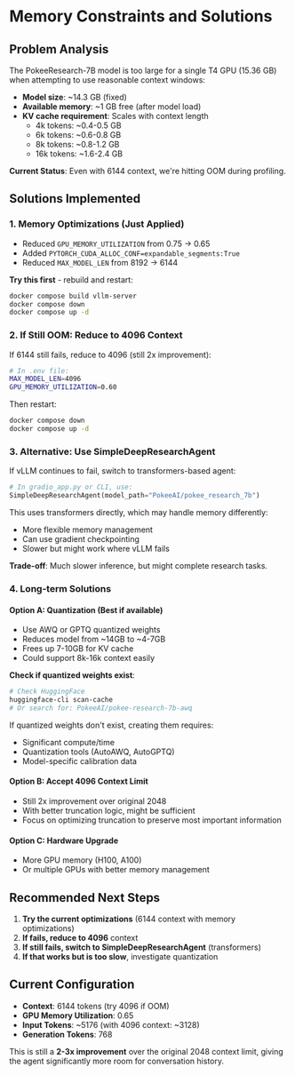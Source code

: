 # Memory Constraints and Solutions

## Problem Analysis

The PokeeResearch-7B model is too large for a single T4 GPU (15.36 GB) when attempting to use reasonable context windows:

- **Model size**: ~14.3 GB (fixed)
- **Available memory**: ~1 GB free (after model load)
- **KV cache requirement**: Scales with context length
  - 4k tokens: ~0.4-0.5 GB
  - 6k tokens: ~0.6-0.8 GB  
  - 8k tokens: ~0.8-1.2 GB
  - 16k tokens: ~1.6-2.4 GB

**Current Status**: Even with 6144 context, we're hitting OOM during profiling.

## Solutions Implemented

### 1. Memory Optimizations (Just Applied)
- Reduced `GPU_MEMORY_UTILIZATION` from 0.75 → 0.65
- Added `PYTORCH_CUDA_ALLOC_CONF=expandable_segments:True`
- Reduced `MAX_MODEL_LEN` from 8192 → 6144

**Try this first** - rebuild and restart:
```bash
docker compose build vllm-server
docker compose down
docker compose up -d
```

### 2. If Still OOM: Reduce to 4096 Context

If 6144 still fails, reduce to 4096 (still 2x improvement):

```bash
# In .env file:
MAX_MODEL_LEN=4096
GPU_MEMORY_UTILIZATION=0.60
```

Then restart:
```bash
docker compose down
docker compose up -d
```

### 3. Alternative: Use SimpleDeepResearchAgent

If vLLM continues to fail, switch to transformers-based agent:

```python
# In gradio_app.py or CLI, use:
SimpleDeepResearchAgent(model_path="PokeeAI/pokee_research_7b")
```

This uses transformers directly, which may handle memory differently:
- More flexible memory management
- Can use gradient checkpointing
- Slower but might work where vLLM fails

**Trade-off**: Much slower inference, but might complete research tasks.

### 4. Long-term Solutions

#### Option A: Quantization (Best if available)
- Use AWQ or GPTQ quantized weights
- Reduces model from ~14GB to ~4-7GB
- Frees up 7-10GB for KV cache
- Could support 8k-16k context easily

**Check if quantized weights exist**:
```bash
# Check HuggingFace
huggingface-cli scan-cache
# Or search for: PokeeAI/pokee-research-7b-awq
```

If quantized weights don't exist, creating them requires:
- Significant compute/time
- Quantization tools (AutoAWQ, AutoGPTQ)
- Model-specific calibration data

#### Option B: Accept 4096 Context Limit
- Still 2x improvement over original 2048
- With better truncation logic, might be sufficient
- Focus on optimizing truncation to preserve most important information

#### Option C: Hardware Upgrade
- More GPU memory (H100, A100)
- Or multiple GPUs with better memory management

## Recommended Next Steps

1. **Try the current optimizations** (6144 context with memory optimizations)
2. **If fails, reduce to 4096** context
3. **If still fails, switch to SimpleDeepResearchAgent** (transformers)
4. **If that works but is too slow**, investigate quantization

## Current Configuration

- **Context**: 6144 tokens (try 4096 if OOM)
- **GPU Memory Utilization**: 0.65
- **Input Tokens**: ~5176 (with 4096 context: ~3128)
- **Generation Tokens**: 768

This is still a **2-3x improvement** over the original 2048 context limit, giving the agent significantly more room for conversation history.

